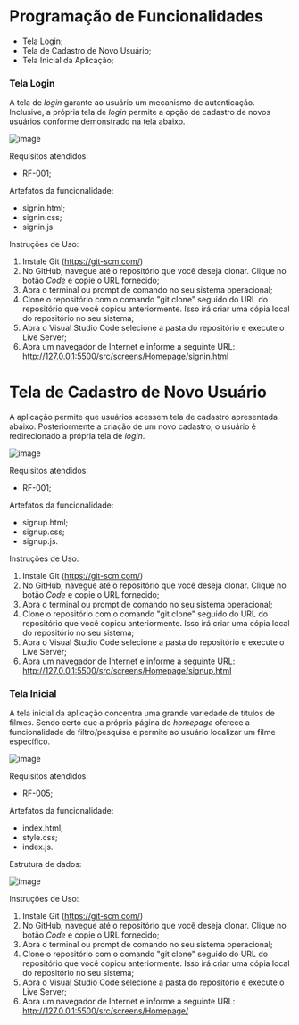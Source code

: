 # Programação de Funcionalidades

- Tela Login;
- Tela de Cadastro de Novo Usuário;
- Tela Inicial da Aplicação;

### Tela Login

A tela de _login_  garante ao usuário um mecanismo de autenticação. Inclusive, a própria tela de _login_ permite a opção de cadastro de novos usuários conforme demonstrado na tela abaixo.

![image](https://github.com/ICEI-PUC-Minas-PMV-ADS/pmv-ads-2023-1-e1-proj-web-t12-movie-manager/assets/100796561/2f8dfec1-9fed-44bd-901d-3fee990c1f8c)

Requisitos atendidos:
- RF-001;

Artefatos da funcionalidade:
- signin.html;
- signin.css;
- signin.js.

Instruções de Uso:
1. Instale Git (https://git-scm.com/)
2. No GitHub, navegue até o repositório que você deseja clonar. Clique no botão _Code_ e copie o URL fornecido;
3. Abra o terminal ou prompt de comando no seu sistema operacional;
4. Clone o repositório com o comando "git clone" seguido do URL do repositório que você copiou anteriormente. Isso irá criar uma cópia local do repositório no seu sistema;
5. Abra o Visual Studio Code selecione a pasta do repositório e execute o Live Server;
6. Abra um navegador de Internet e informe a seguinte URL: http://127.0.0.1:5500/src/screens/Homepage/signin.html


# Tela de Cadastro de Novo Usuário

A aplicação permite que usuários acessem tela de cadastro apresentada abaixo. Posteriormente a criação de um novo cadastro, o usuário é redirecionado a própria tela de _login_.

![image](https://github.com/ICEI-PUC-Minas-PMV-ADS/pmv-ads-2023-1-e1-proj-web-t12-movie-manager/assets/100796561/5363839b-6657-4b6e-881f-b45d4b86688b)

Requisitos atendidos:
- RF-001;

Artefatos da funcionalidade:
- signup.html;
- signup.css;
- signup.js.

Instruções de Uso:
1. Instale Git (https://git-scm.com/)
2. No GitHub, navegue até o repositório que você deseja clonar. Clique no botão _Code_ e copie o URL fornecido;
3. Abra o terminal ou prompt de comando no seu sistema operacional;
4. Clone o repositório com o comando "git clone" seguido do URL do repositório que você copiou anteriormente. Isso irá criar uma cópia local do repositório no seu sistema;
5. Abra o Visual Studio Code selecione a pasta do repositório e execute o Live Server;
6. Abra um navegador de Internet e informe a seguinte URL: http://127.0.0.1:5500/src/screens/Homepage/signup.html

### Tela Inicial

A tela inicial da aplicação concentra uma grande variedade de títulos de filmes. Sendo certo que a própria página de _homepage_ oferece a funcionalidade de filtro/pesquisa e permite ao usuário localizar um filme específico.

![image](https://github.com/ICEI-PUC-Minas-PMV-ADS/pmv-ads-2023-1-e1-proj-web-t12-movie-manager/assets/100796561/7a6b6462-cf95-45cd-a980-47d43c21df5c)


Requisitos atendidos:
- RF-005;

Artefatos da funcionalidade:
- index.html;
- style.css;
- index.js.

Estrutura de dados:

![image](https://github.com/ICEI-PUC-Minas-PMV-ADS/pmv-ads-2023-1-e1-proj-web-t12-movie-manager/assets/100796561/e5c0511e-6788-481a-a7aa-9ccb6b1eadbe)

Instruções de Uso:
1. Instale Git (https://git-scm.com/)
2. No GitHub, navegue até o repositório que você deseja clonar. Clique no botão _Code_ e copie o URL fornecido;
3. Abra o terminal ou prompt de comando no seu sistema operacional;
4. Clone o repositório com o comando "git clone" seguido do URL do repositório que você copiou anteriormente. Isso irá criar uma cópia local do repositório no seu sistema;
5. Abra o Visual Studio Code selecione a pasta do repositório e execute o Live Server;
6. Abra um navegador de Internet e informe a seguinte URL: http://127.0.0.1:5500/src/screens/Homepage/

